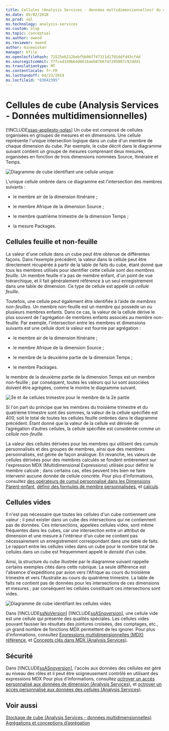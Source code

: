 ```yaml
---
title: Cellules (Analysis Services - données multidimensionnelles) du cube | Microsoft Docs
ms.date: 05/02/2018
ms.prod: sql
ms.technology: analysis-services
ms.custom: olap
ms.topic: conceptual
ms.author: owend
ms.reviewer: owend
author: minewiskan
manager: kfile
ms.openlocfilehash: 71525eb212bebfbb06f747311d1791ddfd43cfdd
ms.sourcegitcommit: f7fced330b64d6616aeb8766747295807c92dd41
ms.translationtype: MT
ms.contentlocale: fr-FR
ms.lasthandoff: 04/23/2019
ms.locfileid: "63042395"
---
```

# <a name="cube-cells-analysis-services---multidimensional-data"></a>Cellules de cube (Analysis Services - Données multidimensionnelles)
[!INCLUDE[ssas-appliesto-sqlas](../../includes/ssas-appliesto-sqlas.md)]
  Un cube est composé de cellules organisées en groupes de mesures et en dimensions. Une cellule représente l'unique intersection logique dans un cube d'un membre de chaque dimension du cube. Par exemple, le cube décrit dans le diagramme suivant contient un groupe de mesures comprenant deux mesures, organisées en fonction de trois dimensions nommées Source, Itinéraire et Temps.  
  
 ![Diagramme de cube identifiant une cellule unique](../../analysis-services/multidimensional-models-olap-logical-cube-objects/media/as-cubeintro5.gif "diagramme de Cube identifiant une cellule unique")  
  
 L'unique cellule ombrée dans ce diagramme est l'intersection des membres suivants :  
  
-   le membre air de la dimension Itinéraire ;  
  
-   le membre Afrique de la dimension Source ;  
  
-   le membre quatrième trimestre de la dimension Temps ;  
  
-   la mesure Packages.  
  
## <a name="leaf-and-nonleaf-cells"></a>Cellules feuille et non-feuille  
 La valeur d'une cellule dans un cube peut être obtenue de différentes façons. Dans l’exemple précédent, la valeur dans la cellule peut être directement récupérée à partir de la table de faits du cube, étant donné que tous les membres utilisés pour identifier cette cellule sont *des membres feuille*. Un membre feuille n'a pas de membre enfant, d'un point de vue hiérarchique, et il fait généralement référence à un seul enregistrement dans une table de dimension. Ce type de cellule est appelé un *cellule feuille*.  
  
 Toutefois, une cellule peut également être identifiée à l’aide de *membres non-feuilles*. Un membre non-feuille est un membre qui possède un ou plusieurs membres enfants. Dans ce cas, la valeur de la cellule dérive le plus souvent de l'agrégation de membres enfants associés au membre non-feuille. Par exemple, l'intersection entre les membres et dimensions suivants est une cellule dont la valeur est fournie par agrégation :  
  
-   le membre air de la dimension Itinéraire ;  
  
-   le membre Afrique de la dimension Source ;  
  
-   le membre de la deuxième partie de la dimension Temps ;  
  
-   le membre Packages.  
  
 le membre de la deuxième partie de la dimension Temps est un membre non-feuille ; par conséquent, toutes les valeurs qui lui sont associées doivent être agrégées, comme le montre le diagramme suivant.  
  
 ![3e et 4e cellules trimestre pour le membre de la 2e partie](../../analysis-services/multidimensional-models-olap-logical-cube-objects/media/as-cubeintro6.gif "3e et 4e cellules trimestre pour le membre de la 2e partie")  
  
 Si l'on part du principe que les membres du troisième trimestre et du quatrième trimestre sont des sommes, la valeur de la cellule spécifiée est 400, soit le total de toutes les cellules feuille ombrées dans le diagramme précédent. Étant donné que la valeur de la cellule est dérivée de l’agrégation d’autres cellules, la cellule spécifiée est considérée comme un *cellule non-feuille*.  
  
 La valeur des cellules dérivées pour les membres qui utilisent des cumuls personnalisés et des groupes de membres, ainsi que des membres personnalisés, est gérée de façon analogue. En revanche, les valeurs de cellules dérivées pour des membres calculés se fondent entièrement sur l'expression MDX (Multidimensional Expressions) utilisée pour définir le membre calculé ; dans certains cas, elles peuvent très bien ne faire intervenir aucune donnée de cellule concrète. Pour plus d’informations, consultez [des opérateurs de cumul personnalisé dans les Dimensions Parent-enfant](../../analysis-services/multidimensional-models/parent-child-dimension-attributes-custom-rollup-operators.md), [définir des formules de membre personnalisées](../../analysis-services/multidimensional-models/attribute-properties-define-custom-member-formulas.md), et [calculs](../../analysis-services/multidimensional-models-olap-logical-cube-objects/calculations.md).  
  
## <a name="empty-cells"></a>Cellules vides  
 Il n'est pas nécessaire que toutes les cellules d'un cube contiennent une valeur ; il peut exister dans un cube des intersections qui ne contiennent pas de données. Ces intersections, appelées cellules vides, sont même fréquentes dans les cubes, car une intersection entre un attribut de dimension et une mesure à l'intérieur d'un cube ne contient pas nécessairement un enregistrement correspondant dans une table de faits. Le rapport entre les cellules vides dans un cube pour le nombre total de cellules dans un cube est fréquemment appelé le *densité* d’un cube.  
  
 Ainsi, la structure du cube illustrée par le diagramme suivant rappelle certains exemples cités dans cette rubrique. La seule différence est l'absence d'expéditions par avion vers l'Afrique au cours du troisième trimestre et vers l'Australie au cours du quatrième trimestre. La table de faits ne contient pas de données pour les intersections de ces dimensions et mesures ; par conséquent les cellules constituant ces intersections sont vides.  
  
 ![Diagramme de cube identifiant les cellules vides](../../analysis-services/multidimensional-models-olap-logical-cube-objects/media/as-cubeintro7.gif "diagramme de Cube identifiant les cellules vides")  
  
 Dans [!INCLUDE[ssNoVersion](../../includes/ssnoversion-md.md)] [!INCLUDE[ssASnoversion](../../includes/ssasnoversion-md.md)], une cellule vide est une cellule qui présente des qualités spéciales. Les cellules vides pouvant fausser les résultats des jointures croisées, des comptages, etc., un grand nombre de fonctions MDX permettent de les ignorer. Pour plus d’informations, consultez [Expressions multidimensionnelles &#40;MDX&#41; référence](../../mdx/multidimensional-expressions-mdx-reference.md), et [Concepts clés dans MDX &#40;Analysis Services&#41;](../../analysis-services/multidimensional-models/mdx/key-concepts-in-mdx-analysis-services.md).  
  
## <a name="security"></a>Sécurité  
 Dans [!INCLUDE[ssASnoversion](../../includes/ssasnoversion-md.md)], l'accès aux données des cellules est géré au niveau des rôles et il peut être soigneusement contrôlé en utilisant des expressions MDX Pour plus d’informations, consultez [octroyer un accès personnalisé aux données de dimension &#40;Analysis Services&#41;](../../analysis-services/multidimensional-models/grant-custom-access-to-dimension-data-analysis-services.md), et [octroyer un accès personnalisé aux données des cellules &#40;Analysis Services&#41;](../../analysis-services/multidimensional-models/grant-custom-access-to-cell-data-analysis-services.md).  
  
## <a name="see-also"></a>Voir aussi  
 [Stockage de cube &#40;Analysis Services - données multidimensionnelles&#41;](../../analysis-services/multidimensional-models-olap-logical-cube-objects/cube-storage-analysis-services-multidimensional-data.md)   
 [Agrégations et conceptions d’agrégation](../../analysis-services/multidimensional-models-olap-logical-cube-objects/aggregations-and-aggregation-designs.md)  
  
  
